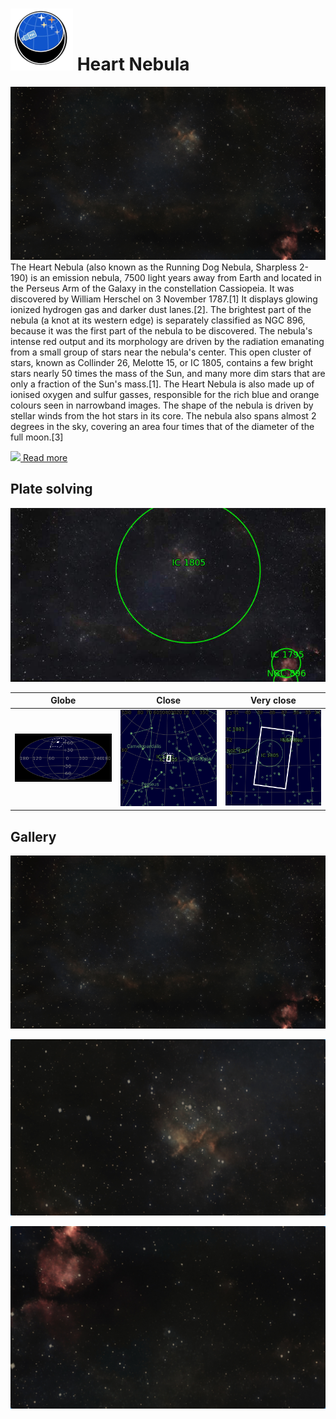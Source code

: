 # ![](../Imaging//Common/pyl-tiny.png) Heart Nebula
![IMG](../Imaging//HD/Heart_Nebula+01+co.jpg)
The Heart Nebula (also known as the Running Dog Nebula, Sharpless 2-190) is an emission nebula, 7500 light years away from Earth and located in the Perseus Arm of the Galaxy in the constellation Cassiopeia. It was discovered by William Herschel on 3 November 1787.[1] It displays glowing ionized hydrogen gas and darker dust lanes.[2]. The brightest part of the nebula (a knot at its western edge) is separately classified as NGC 896, because it was the first part of the nebula to be discovered. The nebula's intense red output and its morphology are driven by the radiation emanating from a small group of stars near the nebula's center. This open cluster of stars, known as Collinder 26, Melotte 15, or IC 1805, contains a few bright stars nearly 50 times the mass of the Sun, and many more dim stars that are only a fraction of the Sun's mass.[1]. The Heart Nebula is also made up of ionised oxygen and sulfur gasses, responsible for the rich blue and orange colours seen in narrowband images. The shape of the nebula is driven by stellar winds from the hot stars in its core. The nebula also spans almost 2 degrees in the sky, covering an area four times that of the diameter of the full moon.[3]

[![](/home/lcv/Dropbox/AstroPhotography//Imaging//Common/Wikipedia.png) Read more](https://en.wikipedia.org/wiki/Heart_Nebula)
## Plate solving 


![IMG](../Imaging//HD/Heart_Nebula_Annotated.jpg)


| Globe | Close | Very close |
| ----- | ----- | ----- |
|![IMG](../Imaging//HD/Heart_Nebula_Globe.jpg) |![IMG](../Imaging//HD/Heart_Nebula_Close.jpg) |![IMG](../Imaging//HD/Heart_Nebula_Closer.jpg) |

## Gallery
![IMG](../Imaging//HD/Heart_Nebula+01+co.jpg) 

![IMG](../Imaging//HD/Heart_Nebula+02+co.jpg) 

![IMG](../Imaging//HD/Heart_Nebula+03+co.jpg) 

